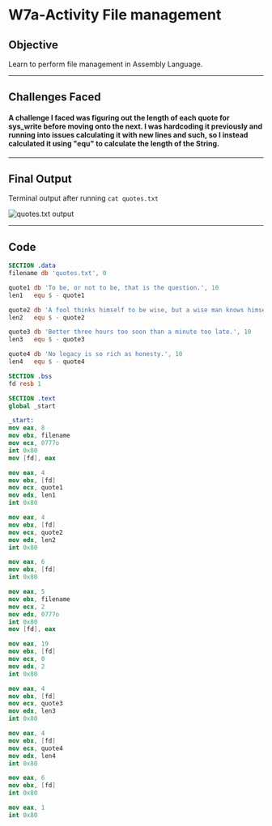 # W7a-Activity File management

## Objective

Learn to perform file management in Assembly Language.

---

## Challenges Faced

#### A challenge I faced was figuring out the length of each quote for sys_write before moving onto the next. I was hardcoding it previously and running into issues calculating it with new lines and such, so I instead calculated it using "equ" to calculate the length of the String.
---

## Final Output

Terminal output after running `cat quotes.txt`

![quotes.txt output](https://github.com/user-attachments/assets/f14394e1-0a3d-44b7-b8db-a10290f4ff01)

---

## Code

```nasm
SECTION .data
filename db 'quotes.txt', 0

quote1 db 'To be, or not to be, that is the question.', 10
len1   equ $ - quote1

quote2 db 'A fool thinks himself to be wise, but a wise man knows himself to be a fool.', 10
len2   equ $ - quote2

quote3 db 'Better three hours too soon than a minute too late.', 10
len3   equ $ - quote3

quote4 db 'No legacy is so rich as honesty.', 10
len4   equ $ - quote4

SECTION .bss
fd resb 1

SECTION .text
global _start

_start:
mov eax, 8
mov ebx, filename
mov ecx, 0777o
int 0x80
mov [fd], eax

mov eax, 4
mov ebx, [fd]
mov ecx, quote1
mov edx, len1
int 0x80

mov eax, 4
mov ebx, [fd]
mov ecx, quote2
mov edx, len2
int 0x80

mov eax, 6
mov ebx, [fd]
int 0x80

mov eax, 5
mov ebx, filename
mov ecx, 2
mov edx, 0777o
int 0x80
mov [fd], eax

mov eax, 19
mov ebx, [fd]
mov ecx, 0
mov edx, 2
int 0x80

mov eax, 4
mov ebx, [fd]
mov ecx, quote3
mov edx, len3
int 0x80

mov eax, 4
mov ebx, [fd]
mov ecx, quote4
mov edx, len4
int 0x80

mov eax, 6
mov ebx, [fd]
int 0x80

mov eax, 1
int 0x80
```

